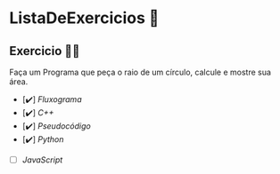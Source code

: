 # ListaDeExercicios 🚀

## Exercicio 👨‍💻

Faça um Programa que peça o raio de um círculo, calcule e mostre sua área.

- [✔️] _Fluxograma_
- [✔️] _C++_
- [✔️] _Pseudocódigo_
- [✔️] _Python_
- [ ] _JavaScript_